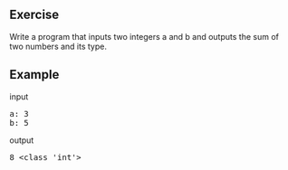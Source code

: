 ## Exercise

Write a program that inputs two integers a and b and outputs the sum of two numbers and its type.

## Example

input
<pre>
a: 3
b: 5
</pre>
output
<pre>
8 &lt;class 'int'&gt;
</pre>